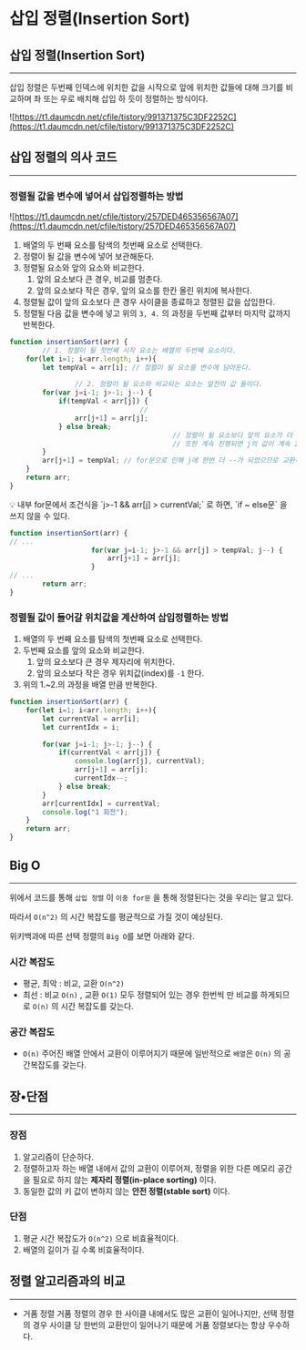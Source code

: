 # 삽입 정렬(Insertion Sort)

## 삽입 정렬(Insertion Sort)

---

삽입 정렬은 두번째 인덱스에 위치한 값을 시작으로 앞에 위치한 값들에 대해 크기를 비교하며 좌 또는 우로 배치해 삽입 하 듯이 정렬하는 방식이다.

![https://t1.daumcdn.net/cfile/tistory/991371375C3DF2252C](https://t1.daumcdn.net/cfile/tistory/991371375C3DF2252C)

## 삽입 정렬의 의사 코드

---

### 정렬될 값을 변수에 넣어서 삽입정렬하는 방법

![https://t1.daumcdn.net/cfile/tistory/257DED465356567A07](https://t1.daumcdn.net/cfile/tistory/257DED465356567A07)

1. 배열의 두 번째 요소를 탐색의 첫번째 요소로 선택한다.
2. 정렬이 될 값을 변수에 넣어 보관해둔다.
3. 정렬될 요소와 앞의 요소와 비교한다.
    1. 앞의 요소보다 큰 경우, 비교를 멈춘다.
    2. 앞의 요소보다 작은 경우, 앞의 요소를 한칸 올린 위치에 복사한다.
4. 정렬될 값이 앞의 요소보다 큰 경우 사이클을 종료하고 정렬된 값을 삽입한다.
5. 정렬될 다음 값을 변수에 넣고 위의 `3, 4.` 의 과정을 두번째 값부터 마지막 값까지 반복한다.

```jsx
function insertionSort(arr) {
		// 1. 정렬이 될 첫번째 시작 요소는 배열의 두번째 요소이다.
    for(let i=1; i<arr.length; i++){
        let tempVal = arr[i]; // 정렬이 될 요소를 변수에 담아둔다.
        
				// 2. 정렬이 될 요소와 비교되는 요소는 앞전의 값 들이다.
        for(var j=i-1; j>-1; j--) {
            if(tempVal < arr[j]) {
								// 
                arr[j+1] = arr[j];
            } else break; 
										// 정렬이 될 요소보다 앞의 요소가 더 작은 경우 부터는 더 이상의 값의 비교가 의미 없다.
										// 또한 계속 진행되면 j의 값이 계속 1씩 줄어든다.
        }
        arr[j+1] = tempVal; // for문으로 인해 j에 한번 더 --가 되었으므로 교환해야할 위치 값은 j+1이다.
    }
    return arr;
}
```

<aside>
💡 내부 for문에서 조건식을 `j>-1 && arr[j] > currentVal;` 로 하면,
`if ~ else문` 을 쓰지 않을 수 있다.

</aside>

```jsx
function insertionSort(arr) {
// ...
					for(var j=i-1; j>-1 && arr[j] > tempVal; j--) {
					    arr[j+1] = arr[j];
					}
// ...
		return arr;
}
```

### 정렬될 값이 들어갈 위치값을 계산하여 삽입정렬하는 방법

1. 배열의 두 번째 요소를 탐색의 첫번째 요소로 선택한다.
2. 두번째 요소를 앞의 요소와 비교한다.
    1. 앞의 요소보다 큰 경우 제자리에 위치한다.
    2. 앞의 요소보다 작은 경우 위치값(index)를 `-1` 한다.
3. 위의 1.~2.의 과정을 배열 만큼 반복한다.

```jsx
function insertionSort(arr) {
    for(let i=1; i<arr.length; i++){
        let currentVal = arr[i];
        let currentIdx = i;
        
        for(var j=i-1; j>-1; j--) {
            if(currentVal < arr[j]) {
                console.log(arr[j], currentVal);
                arr[j+1] = arr[j];
                currentIdx--;
            } else break;
        }
        arr[currentIdx] = currentVal;
        console.log("1 회전");
    }
    return arr;
}
```

## Big O

---

위에서 코드를 통해 `삽입 정렬` 이 `이중 for문` 을 통해 정렬된다는 것을 우리는 알고 있다.

따라서 `O(n^2)` 의 시간 복잡도를 평균적으로 가질 것이 예상된다.

위키백과에 따른 선택 정렬의 `Big O`를 보면 아래와 같다.

### 시간 복잡도

- 평균, 최악 : 비교, 교환 `O(n^2)`
- 최선 : 비교 `O(n)` , 교환 `O(1)`
모두 정렬되어 있는 경우 한번씩 만 비교를 하게되므로 `O(n)` 의 시간 복잡도를 갖는다.

### 공간 복잡도

- `O(n)`
주어진 배열 안에서 교환이 이루어지기 때문에 일반적으로 `배열`은 `O(n)` 의 공간복잡도를 갖는다.

## 장•단점

---

### 장점

1. 알고리즘이 단순하다.
2. 정렬하고자 하는 배열 내에서 값의 교환이 이루어져, 정렬을 위한 다른 메모리 공간을 필요로 하지 않는 **제자리 정렬(in-place sorting)** 이다.
3. 동일한 값의 키 값이 변하지 않는 **안전 정렬(stable sort)** 이다.

### 단점

1. 평균 시간 복잡도가 `O(n^2)` 으로 비효율적이다.
2. 배열의 길이가 길 수록 비효율적이다.

## 정렬 알고리즘과의 비교

---

- 거품 정렬
거품 정렬의 경우 한 사이클 내에서도 많은 교환이 일어나지만, 선택 정렬의 경우 사이클 당 한번의 교환만이 일어나기 때문에 거품 정렬보다는 항상 우수하다.